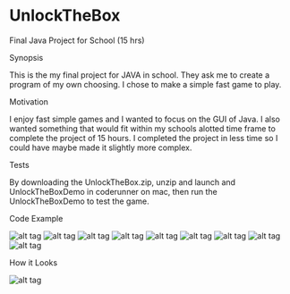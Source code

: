 # UnlockTheBox
Final Java Project for School (15 hrs)

Synopsis

This is the my final project for JAVA in school. They ask me to create a program of my own choosing. I chose to make a simple fast game to play. 



Motivation

I enjoy fast simple games and I wanted to focus on the GUI of Java. I also wanted something that would fit within my schools alotted time frame to complete the project of 15 hours. I completed the project in less time so I could have maybe made it slightly more complex.


Tests

By downloading the UnlockTheBox.zip, unzip and launch and UnlockTheBoxDemo in coderunner on mac, then run the UnlockTheBoxDemo to test the game.


Code Example

![alt tag](https://github.com/zachiroz89/UnlockTheBox/blob/master/Screen%20Shot%202016-12-02%20at%202.14.32%20PM.png)
![alt tag](https://github.com/zachiroz89/UnlockTheBox/blob/master/Screen%20Shot%202016-12-02%20at%202.20.38%20PM.png)
![alt tag](https://github.com/zachiroz89/UnlockTheBox/blob/master/Screen%20Shot%202016-12-02%20at%202.26.54%20PM.png)
![alt tag](https://github.com/zachiroz89/UnlockTheBox/blob/master/Screen%20Shot%202016-12-02%20at%202.29.25%20PM.png)
![alt tag](https://github.com/zachiroz89/UnlockTheBox/blob/master/Screen%20Shot%202016-12-02%20at%202.31.13%20PM.png)
![alt tag](https://github.com/zachiroz89/UnlockTheBox/blob/master/Screen%20Shot%202016-12-02%20at%202.32.03%20PM.png)
![alt tag](https://github.com/zachiroz89/UnlockTheBox/blob/master/Screen%20Shot%202016-12-02%20at%202.32.47%20PM.png)
![alt tag](https://github.com/zachiroz89/UnlockTheBox/blob/master/Screen%20Shot%202016-12-02%20at%202.36.28%20PM.png)
![alt tag](https://github.com/zachiroz89/UnlockTheBox/blob/master/Screen%20Shot%202016-12-02%20at%202.37.17%20PM.png)


How it Looks

![alt tag](https://github.com/zachiroz89/UnlockTheBox/blob/master/Screen%20Shot%202016-12-02%20at%202.38.35%20PM.png)
